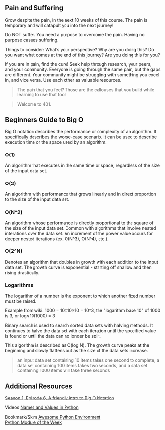 ## Pain and Suffering
Grow despite the pain, in the next 10 weeks of this course. The pain is temporary and will catapult you into the next journey!

Do NOT suffer. You need a purpose to overcome the pain. Having no purpose casues suffering.

Things to consider:
What’s your perspective?
Why are you doing this?
Do you want what comes at the end of this journey?
Are you doing this for you?

If you are in pain, find the cure! Seek help through research, your peers, and your community. Everyone is going through the same pain, but the gaps are different. Your community might be struggling with something you excel in, and vice versa. Use each other as valuable resources.

>The pain that you feel? Those are the callouses that you build while learning to use that tool.

>Welcome to 401.

## Beginners Guide to Big O
Big O notation describes the performance or complexity of an algorithm. It specifically describes the worse-case scenario. It can be used to describe execution time or the space used by an algorithm.

### O(1)
An algorithm that executes in the same time or space, regardless of the size of the input data set.

### O(2)
An algorithm with performance that grows linearly and in direct proportion to the size of the input data set.

### O(N^2)
An algorithm whose performance is directly proportional to the square of the size of the input data set. Common with algorithms that involve nested interations over the data set. An increment of the power value occurs for deeper nested iterations (ex. O(N^3), O(N^4), etc.). 

### O(2^N)
Denotes an algorithm that doubles in growth with each addition to the input data set. The growth curve is exponential - starting off shallow and then rising drastically. 

### Logarithms
The logarithm of a number is the exponent to which another fixed number must be raised.

Example from wiki:
1000 = 10×10×10 = 10^3,
the "logarithm base 10" of 1000 is 3, 
or log&or;10(1000) = 3

Binary search is used to search sorted data sets with halving methods. It continues to halve the data set with each iteration until the specified value is found or until the data can no longer be split.

This algorithm is described as O(log N). The growth curve peaks at the beginning and slowly flattens out as the size of the data sets increase.

>an input data set containing 10 items takes one second to complete, a data set containing 100 items takes two seconds, and a data set containing 1000 items will take three seconds

## Additional Resources
[Season 1, Episode 6, A friendly intro to Big O Notation](https://www.codenewbie.org/basecs/8)  

Videos
[Names and Values in Python](https://www.youtube.com/watch?v=_AEJHKGk9ns)  

Bookmark/Skim
[Awesome Python Environment](https://towardsdatascience.com/how-to-setup-an-awesome-python-environment-for-data-science-or-anything-else-35d358cc95d5)  
[Python Module of the Week](https://pymotw.com/3/index.html)  